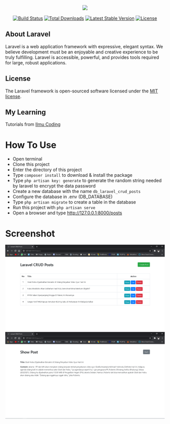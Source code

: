 <p align="center"><a href="https://laravel.com" target="_blank"><img src="https://raw.githubusercontent.com/laravel/art/master/logo-lockup/5%20SVG/2%20CMYK/1%20Full%20Color/laravel-logolockup-cmyk-red.svg" width="400"></a></p>

<p align="center">
<a href="https://travis-ci.org/laravel/framework"><img src="https://travis-ci.org/laravel/framework.svg" alt="Build Status"></a>
<a href="https://packagist.org/packages/laravel/framework"><img src="https://img.shields.io/packagist/dt/laravel/framework" alt="Total Downloads"></a>
<a href="https://packagist.org/packages/laravel/framework"><img src="https://img.shields.io/packagist/v/laravel/framework" alt="Latest Stable Version"></a>
<a href="https://packagist.org/packages/laravel/framework"><img src="https://img.shields.io/packagist/l/laravel/framework" alt="License"></a>
</p>

## About Laravel

Laravel is a web application framework with expressive, elegant syntax. We believe development must be an enjoyable and creative experience to be truly fulfilling. Laravel is accessible, powerful, and provides tools required for large, robust applications.

## License

The Laravel framework is open-sourced software licensed under the [MIT license](https://opensource.org/licenses/MIT).

## My Learning
Tutorials from [Ilmu Coding](https://ilmucoding.com/crud-laravel-8)

# How To Use
- Open terminal
- Clone this project
- Enter the directory of this project
- Type `composer install` to download & install the package
- Type `php artisan key: generate` to generate the random string needed by laravel to encrypt the data password
- Create a new database with the name `db_laravel_crud_posts`
- Configure the database in .env (DB_DATABASE)
- Type `php artisan migrate` to create a table in the database
- Run this project with `php artisan serve`
- Open a browser and type http://127.0.0.1:8000/posts

# Screenshot
![Screenshot_1](https://raw.githubusercontent.com/agungpambudi55/Laravel-CRUD-Posts/master/screenshot/Screenshot_1.png)
![Screenshot_2](https://raw.githubusercontent.com/agungpambudi55/Laravel-CRUD-Posts/master/screenshot/Screenshot_2.png)